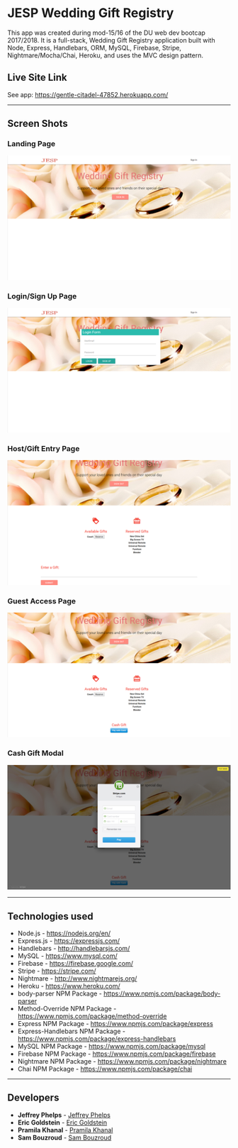 

# JESP Wedding Gift Registry

This app was created during mod-15/16 of the DU web dev bootcap 2017/2018. It is a full-stack, Wedding Gift Registry application built with Node, Express, Handlebars, ORM, MySQL, Firebase, Stripe, Nightmare/Mocha/Chai, Heroku, and uses the MVC design pattern.

## Live Site Link
See app: https://gentle-citadel-47852.herokuapp.com/

---

## Screen Shots

### Landing Page
![Screen shot1](public/assets/images/readme1.png)

### Login/Sign Up Page
![Screen shot2](public/assets/images/readme2.png)

### Host/Gift Entry Page
![Screen shot3](public/assets/images/readme3.png)

### Guest Access Page
![Screen shot4](public/assets/images/readme4.png)

### Cash Gift Modal
![Screen shot5](public/assets/images/readme5.png)

---

## Technologies used
- Node.js - https://nodejs.org/en/
- Express.js - https://expressjs.com/
- Handlebars - http://handlebarsjs.com/
- MySQL - https://www.mysql.com/
- Firebase - https://firebase.google.com/
- Stripe - https://stripe.com/
- Nightmare - http://www.nightmarejs.org/
- Heroku - https://www.heroku.com/
- body-parser NPM Package - https://www.npmjs.com/package/body-parser
- Method-Override NPM Package - https://www.npmjs.com/package/method-override
- Express NPM Package - https://www.npmjs.com/package/express
- Express-Handlebars NPM Package - https://www.npmjs.com/package/express-handlebars
- MySQL NPM Package - https://www.npmjs.com/package/mysql
- Firebase NPM Package - https://www.npmjs.com/package/firebase
- Nightmare NPM Package - https://www.npmjs.com/package/nightmare
- Chai NPM Package - https://www.npmjs.com/package/chai

---

## Developers

* **Jeffrey Phelps** - [Jeffrey Phelps](https://github.com/JeffreyPhelps)
* **Eric Goldstein** - [Eric Goldstein](https://github.com/JeffreyPhelps)
* **Pramila Khanal** - [Pramila Khanal](https://github.com/pramilakhanal)
* **Sam Bouzroud** - [Sam Bouzroud](https://github.com/JeffreyPhelps)